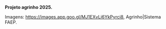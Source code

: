 **Projeto agrinho 2025.**

Imagens: https://images.app.goo.gl/MJ1EXvLi6YkPyrci8, Agrinho|Sistema FAEP.
